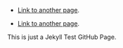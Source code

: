 ---
---

- [Link to another page](./another-page.html).

- [Link to another page](./another-page.html).

This is just a Jekyll Test GitHub Page.

